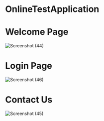# OnlineTestApplication

# Welcome Page
![Screenshot (44)](https://user-images.githubusercontent.com/106967255/192940284-7f62f32c-8437-4ea0-8e18-0ce1e40ef9b2.png)

# Login Page
![Screenshot (46)](https://user-images.githubusercontent.com/106967255/192940292-44986009-60e5-4591-b7f2-cd80126e4ae7.png)

# Contact Us
![Screenshot (45)](https://user-images.githubusercontent.com/106967255/192940300-d0511bcf-ff46-4bb8-a627-879144afe26e.png)
